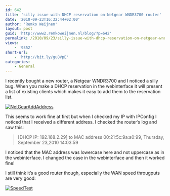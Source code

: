 ```yaml
---
id: 642
title: 'silly issue with DHCP reservation on Netgear WNDR3700 router'
date: '2010-09-23T16:32:44+02:00'
author: 'Remko Weijnen'
layout: post
guid: 'http://www2.remkoweijnen.nl/blog/?p=642'
permalink: /2010/09/23/silly-issue-with-dhcp-reservation-on-netgear-wndr3700-router/
views:
    - '9352'
short-url:
    - 'http://bit.ly/gu8VpE'
categories:
    - General
---
```


I recently bought a new router, a Netgear WNDR3700 and I noticed a silly bug. When you make a DHCP reservation in the webinterface it will present a list of existing clients which makes it easy to add them to the reservation list.

[![NetGearAddAddress](http://192.168.40.25:8081/wp-content/uploads/2010/09/netgearaddaddress-small.png)](http://192.168.40.25:8081/wp-content/uploads/2010/09/netgearaddaddress.png)

This seems to work fine at first but when I checked my IP with IPConfig I noticed that I received a different address. I checked the router’s log and saw this:

> \[DHCP IP: 192.168.2.29\] to MAC address 00:21:5c:9a:a0:99, Thursday, September 23,2010 14:03:59

I noticed that the MAC address was lowercase here and not uppercase as in the webinterface. I changed the case in the webinterface and then it worked fine!

I still think it’s a good router though, especially the WAN speed througputs are very good:

[![SpeedTest](http://192.168.40.25:8081/wp-content/uploads/2010/09/speedtest-small.png)](http://192.168.40.25:8081/wp-content/uploads/2010/09/speedtest.png)